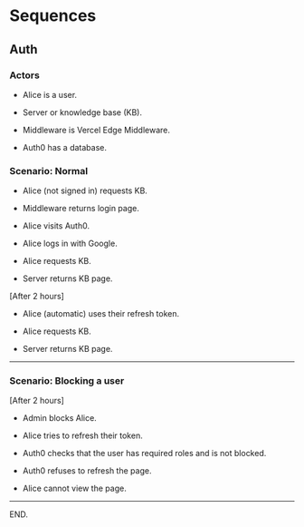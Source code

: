 # Sequences


## Auth

### Actors

- Alice is a user.

- Server or knowledge base (KB).

- Middleware is Vercel Edge Middleware.

- Auth0 has a database.


### Scenario: Normal

- Alice (not signed in) requests KB.

- Middleware returns login page.

- Alice visits Auth0.

- Alice logs in with Google.

- Alice requests KB.

- Server returns KB page.

[After 2 hours]

- Alice (automatic) uses their refresh token.

- Alice requests KB.

- Server returns KB page.

---

### Scenario: Blocking a user

[After 2 hours]

- Admin blocks Alice.

- Alice tries to refresh their token.

- Auth0 checks that the user has required roles and is not blocked.

- Auth0 refuses to refresh the page.

- Alice cannot view the page.

---

END.
